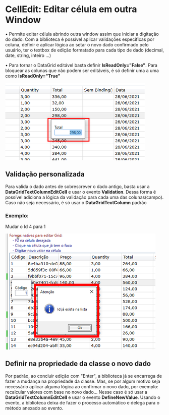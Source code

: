 # CellEdit: Editar célula em outra Window

• Permite editar célula abrindo outra window assim que iniciar a digitação do dado. Com a biblioteca é possível aplicar validações específicas por coluna, definir e aplicar lógica ao 
setar o novo dado confirmado pelo usuário, ter o textbox de edição formatado para cada tipo de dado (decimal, date, string, inteiro ...)

• Para tornar o DataGrid editável basta definir **IsReadOnly="False"**. Para bloquear as colunas que não podem ser editáveis, é só definir uma a uma como **IsReadOnly="True"**

<p>
	<img src="Assets/celledit-field.PNG">
</p>

## Validação personalizada
Para valida o dado antes de sobrescrever o dado antigo, basta usar a **DataGridTextColumnEditCell** e usar o evento **Validation**. Dessa forma é possível adiciona a lógica da 
validação para cada uma das colunas(campo). Caso não seja necessário, é só usar o **DataGridTextColumn** padrão

### Exemplo:
Mudar o Id 4 para 1
<p>
	<img src="Assets/celledit-validation.PNG">
</p>

## Definir na propriedade da classe o novo dado
Por padrão, ao concluir edição com "Enter", a biblioteca já se encarrega de fazer a mudança na propriedade da classe. Mas, se por algum motivo seja necessário aplicar alguma 
lógica ao confirmar o novo dado, por exemplo: recalcular valores com base no novo dado... Nesse caso é só usar a **DataGridTextColumnEditCell** e usar o evento **DefineNewValue**.
Usando o evento, a biblioteca deixa de fazer o processo automático e delega para o método anexado ao evento.
